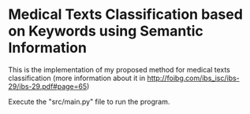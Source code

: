# Medical Texts Classification based on Keywords using Semantic Information
This is the implementation of my proposed method for medical texts classification (more information about it in http://foibg.com/ibs_isc/ibs-29/ibs-29.pdf#page=65)

Execute the "src/main.py" file to run the program.
